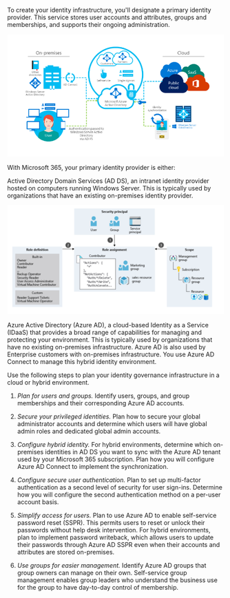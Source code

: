 To create your identity infrastructure, you'll designate a primary identity provider. This service stores user accounts and attributes, groups and memberships, and supports their ongoing administration. 

  ![Identity Lifecycle](../media/icon10.png)

With Microsoft 365, your primary identity provider is either: 

Active Directory Domain Services (AD DS), an intranet identity provider hosted on computers running Windows Server. This is typically used by organizations that have an existing on-premises identity provider. 

 ![Identity Lifecycle](../media/icon11.png)

Azure Active Directory (Azure AD), a cloud-based Identity as a Service (IDaaS) that provides a broad range of capabilities for managing and protecting your environment. This is typically used by organizations that have no existing on-premises infrastructure. Azure AD is also used by Enterprise customers with on-premises infrastructure. You use Azure AD Connect to manage this hybrid identity environment. 

Use the following steps to plan your identity governance infrastructure in a cloud or hybrid environment. 

1. *Plan for users and groups.* Identify users, groups, and group memberships and their corresponding Azure AD accounts. 

2. *Secure your privileged identities.* Plan how to secure your global administrator accounts and determine which users will have global admin roles and dedicated global admin accounts.   

3. *Configure hybrid identity.* For hybrid environments, determine which on-premises identities in AD DS you want to sync with the Azure AD tenant used by your Microsoft 365 subscription. Plan how you will configure Azure AD Connect to implement the synchronization. 

4. *Configure secure user authentication.* Plan to set up multi-factor authentication as a second level of security for user sign-ins. Determine how you will configure the second authentication method on a per-user account basis. 

5. *Simplify access for users.* Plan to use Azure AD to enable self-service password reset (SSPR). This permits users to reset or unlock their passwords without help desk intervention. For hybrid environments, plan to implement password writeback, which allows users to update their passwords through Azure AD SSPR even when their accounts and attributes are stored on-premises. 

6. *Use groups for easier management.* Identify Azure AD groups that group owners can manage on their own. Self-service group management enables group leaders who understand the business use for the group to have day-to-day control of membership. 
